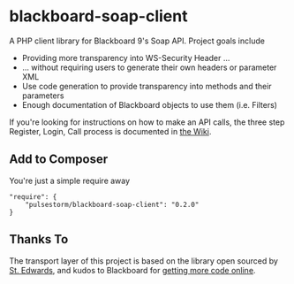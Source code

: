 # blackboard-soap-client

A PHP client library for Blackboard 9's Soap API.  Project goals include

- Providing more transparency into WS-Security Header ...
- ... without requiring users to generate their own headers or parameter XML
- Use code generation to provide transparency into methods and their parameters
- Enough documentation of Blackboard objects to use them (i.e. Filters)

If you're looking for instructions on how to make an API calls, the three step Register, Login, Call process is documented in [the Wiki](https://github.com/astorm/blackboard-soap-client/wiki).

Add to Composer
--------------------------------------------------
You're just a simple require away 

	"require": {
		"pulsestorm/blackboard-soap-client": "0.2.0"
	}

Thanks To
--------------------------------------------------
The transport layer of this project is based on the library open sourced by [St. Edwards](https://github.com/stedwards), and kudos to Blackboard for [getting more code online](https://github.com/blackboard/BBDN-Web-Service-Python-Sample-Code).